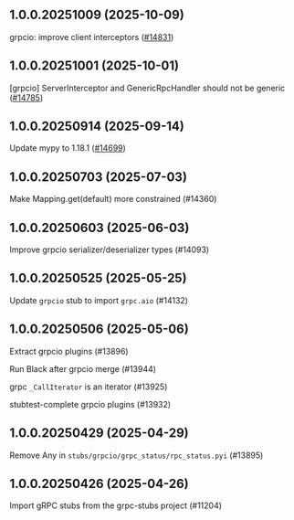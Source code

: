 ## 1.0.0.20251009 (2025-10-09)

grpcio: improve client interceptors ([#14831](https://github.com/python/typeshed/pull/14831))

## 1.0.0.20251001 (2025-10-01)

[grpcio] ServerInterceptor and GenericRpcHandler should not be generic ([#14785](https://github.com/python/typeshed/pull/14785))

## 1.0.0.20250914 (2025-09-14)

Update mypy to 1.18.1 ([#14699](https://github.com/python/typeshed/pull/14699))

## 1.0.0.20250703 (2025-07-03)

Make Mapping.get(default) more constrained (#14360)

## 1.0.0.20250603 (2025-06-03)

Improve grpcio serializer/deserializer types (#14093)

## 1.0.0.20250525 (2025-05-25)

Update `grpcio` stub to import `grpc.aio` (#14132)

## 1.0.0.20250506 (2025-05-06)

Extract grpcio plugins (#13896)

Run Black after grpcio merge (#13944)

grpc `_CallIterator` is an iterator (#13925)

stubtest-complete grpcio plugins (#13932)

## 1.0.0.20250429 (2025-04-29)

Remove Any in `stubs/grpcio/grpc_status/rpc_status.pyi` (#13895)

## 1.0.0.20250426 (2025-04-26)

Import gRPC stubs from the grpc-stubs project (#11204)

